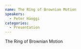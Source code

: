 ```yaml
--- 
name: The Ring of Brownian Motion 
speakers: 
  - Peter Hänggi
categories:
  - Presentation
---
```


The Ring of Brownian Motion